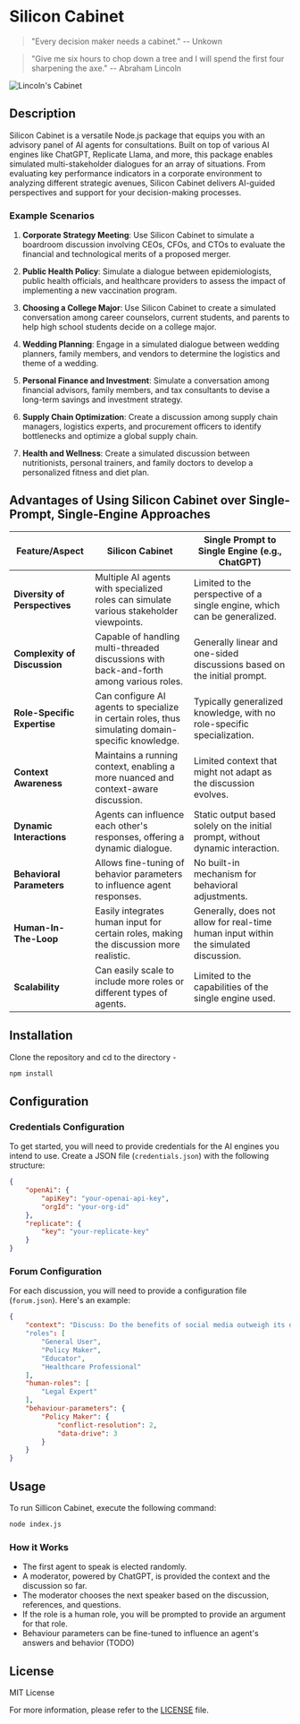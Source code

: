 # Silicon Cabinet

> "Every decision maker needs a cabinet." -- Unkown

> "Give me six hours to chop down a tree and I will spend the first four sharpening the axe."
-- Abraham Lincoln

![Lincoln's Cabinet](https://tile.loc.gov/storage-services/service/rbc/lprbscsm/scsm0440/001q.gif#h=400&w=800)

## Description

Silicon Cabinet is a versatile Node.js package that equips you with an advisory panel of AI agents for consultations. Built on top of various AI engines like ChatGPT, Replicate Llama, and more, this package enables simulated multi-stakeholder dialogues for an array of situations. From evaluating key performance indicators in a corporate environment to analyzing different strategic avenues, Silicon Cabinet delivers AI-guided perspectives and support for your decision-making processes.

### Example Scenarios

1. **Corporate Strategy Meeting**: Use Silicon Cabinet to simulate a boardroom discussion involving CEOs, CFOs, and CTOs to evaluate the financial and technological merits of a proposed merger.

2. **Public Health Policy**: Simulate a dialogue between epidemiologists, public health officials, and healthcare providers to assess the impact of implementing a new vaccination program.

3. **Choosing a College Major**: Use Silicon Cabinet to create a simulated conversation among career counselors, current students, and parents to help high school students decide on a college major.

4. **Wedding Planning**: Engage in a simulated dialogue between wedding planners, family members, and vendors to determine the logistics and theme of a wedding.

5. **Personal Finance and Investment**: Simulate a conversation among financial advisors, family members, and tax consultants to devise a long-term savings and investment strategy.

6. **Supply Chain Optimization**: Create a discussion among supply chain managers, logistics experts, and procurement officers to identify bottlenecks and optimize a global supply chain.

7. **Health and Wellness**: Create a simulated discussion between nutritionists, personal trainers, and family doctors to develop a personalized fitness and diet plan.


## Advantages of Using Silicon Cabinet over Single-Prompt, Single-Engine Approaches

| Feature/Aspect                     | Silicon Cabinet                                                | Single Prompt to Single Engine (e.g., ChatGPT)       |
| ---------------------------------- | -------------------------------------------------------------- | ---------------------------------------------------- |
| **Diversity of Perspectives**      | Multiple AI agents with specialized roles can simulate various stakeholder viewpoints. | Limited to the perspective of a single engine, which can be generalized. |
| **Complexity of Discussion**       | Capable of handling multi-threaded discussions with back-and-forth among various roles. | Generally linear and one-sided discussions based on the initial prompt.  |
| **Role-Specific Expertise**        | Can configure AI agents to specialize in certain roles, thus simulating domain-specific knowledge. | Typically generalized knowledge, with no role-specific specialization.    |
| **Context Awareness**              | Maintains a running context, enabling a more nuanced and context-aware discussion. | Limited context that might not adapt as the discussion evolves.           |
| **Dynamic Interactions**           | Agents can influence each other's responses, offering a dynamic dialogue. | Static output based solely on the initial prompt, without dynamic interaction. |
| **Behavioral Parameters**          | Allows fine-tuning of behavior parameters to influence agent responses. | No built-in mechanism for behavioral adjustments.                           |
| **Human-In-The-Loop**              | Easily integrates human input for certain roles, making the discussion more realistic. | Generally, does not allow for real-time human input within the simulated discussion. |
| **Scalability**                    | Can easily scale to include more roles or different types of agents. | Limited to the capabilities of the single engine used.                       |


## Installation
Clone the repository and cd to the directory - 
```bash
npm install
```
## Configuration

### Credentials Configuration

To get started, you will need to provide credentials for the AI engines you intend to use. Create a JSON file (`credentials.json`) with the following structure:

```json
{
    "openAi": {
        "apiKey": "your-openai-api-key",
        "orgId": "your-org-id"
    },
    "replicate": {
        "key": "your-replicate-key"
    }
}
```

### Forum Configuration

For each discussion, you will need to provide a configuration file (`forum.json`). Here's an example:

```json
{
    "context": "Discuss: Do the benefits of social media outweigh its drawbacks?"
    "roles": [
        "General User",
        "Policy Maker",
        "Educator",
        "Healthcare Professional"
    ],
    "human-roles": [
        "Legal Expert"
    ],
    "behaviour-parameters": {
        "Policy Maker": {
            "conflict-resolution": 2,
            "data-drive": 3
        }
    }
}
```

## Usage

To run Sillicon Cabinet, execute the following command:

```bash
node index.js
```

### How it Works

- The first agent to speak is elected randomly.
- A moderator, powered by ChatGPT, is provided the context and the discussion so far.
- The moderator chooses the next speaker based on the discussion, references, and questions.
- If the role is a human role, you will be prompted to provide an argument for that role.
- Behaviour parameters can be fine-tuned to influence an agent's answers and behavior (TODO)

## License
MIT License

For more information, please refer to the [LICENSE](./LICENSE) file.
